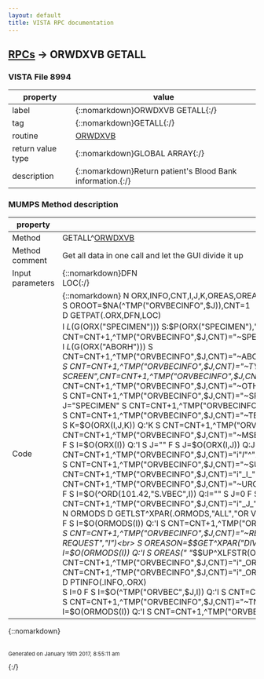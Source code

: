 ```yaml
---
layout: default
title: VISTA RPC documentation
---
```




## [RPCs](TableOfContent.md) &#8594; ORWDXVB GETALL 



### VISTA File 8994 


 property | value 
--- | --- 
 label | {::nomarkdown}ORWDXVB GETALL{:/}
 tag | {::nomarkdown}GETALL{:/}
 routine | [ORWDXVB](http://code.osehra.org/dox/Routine_ORWDXVB_source.html)
 return value type | {::nomarkdown}GLOBAL ARRAY{:/}
 description | {::nomarkdown}Return patient's Blood Bank information.{:/}


### MUMPS Method description

 property | value 
 --- | --- 
 Method | GETALL^[ORWDXVB](http://code.osehra.org/dox/Routine_ORWDXVB_source.html)
 Method comment | Get all data in one call and let the GUI divide it up
 Input parameters | {::nomarkdown}DFN<br>LOC{:/}
 Code | {::nomarkdown}  N ORX,INFO,CNT,I,J,K,OREAS,OREASON<br> S OROOT=$NA(^TMP("ORVBECINFO",$J)),CNT=1<br> D GETPAT(.ORX,DFN,LOC)<br> I $L($G(ORX("SPECIMEN"))) S:$P(ORX("SPECIMEN"),"^") $P(ORX("SPECIMEN"),"^")=$$HL7TFM^XLFDT($P(ORX("SPECIMEN"),"^")) S CNT=CNT+1,^TMP("ORVBECINFO",$J,CNT)="~SPECIMEN",CNT=CNT+1,^TMP("ORVBECINFO",$J,CNT)="i"_ORX("SPECIMEN")<br> I $L($G(ORX("ABORH"))) S CNT=CNT+1,^TMP("ORVBECINFO",$J,CNT)="~ABORH",CNT=CNT+1,^TMP("ORVBECINFO",$J,CNT)="i"_ORX("ABORH")<br> S CNT=CNT+1,^TMP("ORVBECINFO",$J,CNT)="~TYPE AND SCREEN",CNT=CNT+1,^TMP("ORVBECINFO",$J,CNT)="i"_$O(^ORD(101.43,"ID","1;99VBC",0))<br> S CNT=CNT+1,^TMP("ORVBECINFO",$J,CNT)="~OTHER",CNT=CNT+1,^TMP("ORVBECINFO",$J,CNT)="i"_$O(^ORD(101.43,"ID","6;99VBC",0))<br> S CNT=CNT+1,^TMP("ORVBECINFO",$J,CNT)="~SPECIMENS",I=0<br> F  S I=$O(ORX(I)) Q:'I  S J="" F  S J=$O(ORX(I,J)) Q:J=""  I J="SPECIMEN" S CNT=CNT+1,^TMP("ORVBECINFO",$J,CNT)="i"_I_"^"_ORX(I,J)<br> S CNT=CNT+1,^TMP("ORVBECINFO",$J,CNT)="~TESTS",I=0<br> F  S I=$O(ORX(I)) Q:'I  S J="" F  S J=$O(ORX(I,J)) Q:J=""  I J="TEST" S K=0 F  S K=$O(ORX(I,J,K)) Q:'K  S CNT=CNT+1,^TMP("ORVBECINFO",$J,CNT)="i"_I_"^"_K_"^"_ORX(I,J,K)<br> S CNT=CNT+1,^TMP("ORVBECINFO",$J,CNT)="~MSBOS",I=0<br> F  S I=$O(ORX(I)) Q:'I  S J="" F  S J=$O(ORX(I,J)) Q:J=""  I J="MSBOS" S K=0 F  S K=$O(ORX(I,J,K)) Q:'K  S CNT=CNT+1,^TMP("ORVBECINFO",$J,CNT)="i"_I_"^"_K_"^"_ORX(I,J,K),$P(^(CNT),"^",4)=+$P(ORX(I,J,K),"^",2)<br> S CNT=CNT+1,^TMP("ORVBECINFO",$J,CNT)="~SURGERIES",I=0<br> F  S I=$O(ORX("SURGERY",I)) Q:'I  S CNT=CNT+1,^TMP("ORVBECINFO",$J,CNT)="i"_I_"^"_ORX("SURGERY",I)<br> S CNT=CNT+1,^TMP("ORVBECINFO",$J,CNT)="~URGENCIES",I=""<br> F  S I=$O(^ORD(101.42,"S.VBEC",I)) Q:I=""  S J=0 F  S J=$O(^ORD(101.42,"S.VBEC",I,J)) Q:'J  S CNT=CNT+1,^TMP("ORVBECINFO",$J,CNT)="i"_J_"^"_I<br> S CNT=CNT+1,^TMP("ORVBECINFO",$J,CNT)="~MODIFIERS",I=""<br> N ORMODS D GETLST^XPAR(.ORMODS,"ALL","OR VBECS MODIFIERS","I")<br> F  S I=$O(ORMODS(I)) Q:'I  S CNT=CNT+1,^TMP("ORVBECINFO",$J,CNT)="i"_ORMODS(I)<br> S CNT=CNT+1,^TMP("ORVBECINFO",$J,CNT)="~REASONS",I=""<br> N ORMODS D GETLST^XPAR(.ORMODS,"ALL","OR VBECS REASON FOR REQUEST","I")<br> S OREASON=$$GET^XPAR("DIV^SYS^PKG","OR VBECS REASON SORT ALPHA",1,"Q")<br> I OREASON D<br> . F  S I=$O(ORMODS(I)) Q:'I  S OREAS(" "_$$UP^XLFSTR(ORMODS(I)))=ORMODS(I)<br> . S I="" F  S I=$O(OREAS(I)) Q:I=""  S CNT=CNT+1,^TMP("ORVBECINFO",$J,CNT)="i"_OREAS(I)<br> I 'OREASON D<br> . F  S I=$O(ORMODS(I)) Q:'I  S CNT=CNT+1,^TMP("ORVBECINFO",$J,CNT)="i"_ORMODS(I)<br> S CNT=CNT+1,^TMP("ORVBECINFO",$J,CNT)="~INFO"<br> D PTINFO(.INFO,.ORX)<br> S I=0 F  S I=$O(^TMP("ORVBEC",$J,I)) Q:'I  S CNT=CNT+1,^TMP("ORVBECINFO",$J,CNT)="i"_^TMP("ORVBEC",$J,I,0)<br> S CNT=CNT+1,^TMP("ORVBECINFO",$J,CNT)="~TNS ORDERS"<br> N ORMODS D PULL^ORWDXVB2(.ORMODS,DFN)<br> S I=0 F  S I=$O(ORMODS(I)) Q:'I  S CNT=CNT+1,^TMP("ORVBECINFO",$J,CNT)="i"_ORMODS(I)<br> K ^TMP("ORVBEC",$J){:/}

{::nomarkdown} <br/><br/><p style="font-size: 11px">Generated on January 19th 2017, 8:55:11 am</p>{:/}